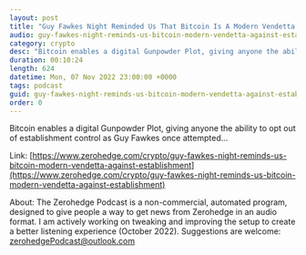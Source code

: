 ```yaml
---
layout: post
title: "Guy Fawkes Night Reminded Us That Bitcoin Is A Modern Vendetta Against The Establishment"
audio: guy-fawkes-night-reminds-us-bitcoin-modern-vendetta-against-establishment-0
category: crypto
desc: "Bitcoin enables a digital Gunpowder Plot, giving anyone the ability to opt out of establishment control as Guy Fawkes once attempted..."
duration: 00:10:24
length: 624
datetime: Mon, 07 Nov 2022 23:00:00 +0000
tags: podcast
guid: guy-fawkes-night-reminds-us-bitcoin-modern-vendetta-against-establishment-0
order: 0
---
```

Bitcoin enables a digital Gunpowder Plot, giving anyone the ability to opt out of establishment control as Guy Fawkes once attempted...

Link: [https://www.zerohedge.com/crypto/guy-fawkes-night-reminds-us-bitcoin-modern-vendetta-against-establishment](https://www.zerohedge.com/crypto/guy-fawkes-night-reminds-us-bitcoin-modern-vendetta-against-establishment)

About: The Zerohedge Podcast is a non-commercial, automated program, designed to give people a way to get news from Zerohedge in an audio format.  I am actively working on tweaking and improving the setup to create a better listening experience (October 2022).  Suggestions are welcome: [zerohedgePodcast@outlook.com](mailto:zerohedgePodcast@outlook.com)